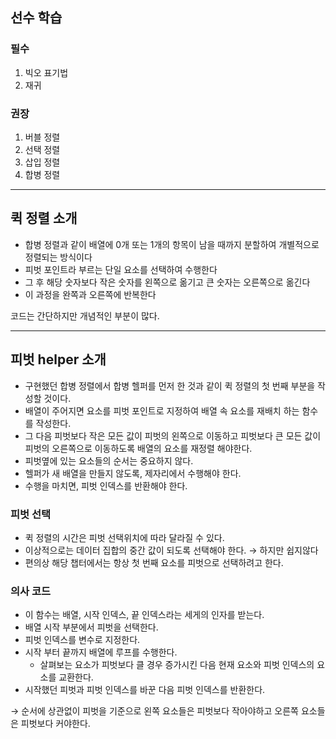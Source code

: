 ## 선수 학습

### 필수

1. 빅오 표기법
2. 재귀

### 권장

1. 버블 정렬
2. 선택 정렬
3. 삽입 정렬
4. 합병 정렬

---

## 퀵 정렬 소개

- 합병 정렬과 같이 배열에 0개 또는 1개의 항목이 남을 때까지 분할하여 개별적으로 정렬되는 방식이다
- 피벗 포인트라 부르는 단일 요소를 선택하여 수행한다
- 그 후 해당 숫자보다 작은 숫자를 왼쪽으로 옮기고 큰 숫자는 오른쪽으로 옮긴다
- 이 과정을 완쪽과 오른쪽에 반복한다

코드는 간단하지만 개념적인 부분이 많다.

---

## 피벗 helper 소개

- 구현했던 합병 정렬에서 합병 헬퍼를 먼저 한 것과 같이 퀵 정렬의 첫 번째 부분을 작성할 것이다.
- 배열이 주어지면 요소를 피벗 포인트로 지정하여 배열 속 요소를 재배치 하는 함수를 작성한다.
- 그 다음 피벗보다 작은 모든 값이 피벗의 왼쪽으로 이동하고 피벗보다 큰 모든 값이 피벗의 오른쪽으로 이동하도록 배열의 요소를 재정렬 해야한다.
- 피벗옆에 있는 요소들의 순서는 중요하지 않다.
- 헬퍼가 새 배열을 만들지 않도록, 제자리에서 수행해야 한다.
- 수행을 마치면, 피벗 인덱스를 반환해야 한다.

### 피벗 선택

- 퀵 정렬의 시간은 피벗 선택위치에 따라 달라질 수 있다.
- 이상적으로는 데이터 집합의 중간 값이 되도록 선택해야 한다. &#8594; 하지만 쉽지않다
- 편의상 해당 챕터에서는 항상 첫 번째 요소를 피벗으로 선택하려고 한다.

### 의사 코드

- 이 함수는 배열, 시작 인덱스, 끝 인덱스라는 세게의 인자를 받는다.
- 배열 시작 부분에서 피벗을 선택한다.
- 피벗 인덱스를 변수로 지정한다.
- 시작 부터 끝까지 배열에 루프를 수행한다.
  - 살펴보는 요소가 피벗보다 클 경우 증가시킨 다음 현재 요소와 피벗 인덱스의 요소를 교환한다.
- 시작했던 피벗과 피벗 인덱스를 바꾼 다음 피벗 인덱스를 반환한다.

&#8594; 순서에 상관없이 피벗을 기준으로 왼쪽 요소들은 피벗보다 작아야하고 오른쪽 요소들은 피벗보다 커야한다.
